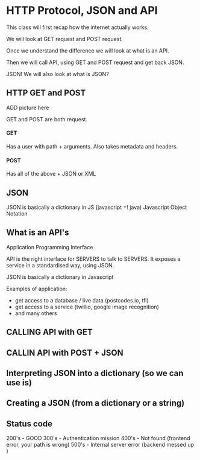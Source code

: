 # HTTP Protocol, JSON and API

This class will first recap how the internet actually works.

We will look at GET request and POST request. 

Once we understand the difference we will look at what is an API.

Then we will call API, using GET and POST request and get back JSON. 

JSON! We will also look at what is JSON? 

## HTTP GET and POST 

ADD picture here

GET and POST are both request.

#### GET
Has a user with path + arguments. Also takes metadata and headers. 

#### POST
Has all of the above + JSON or XML

## JSON 
JSON is basically a dictionary in JS (javascript =! java)
Javascript Object Notation

## What is an API's 
Application Programming Interface

API is the right interface for SERVERS to talk to SERVERS. It exposes a service in a standardised way, using JSON.

JSON is basically a dictionary in Javascript

Examples of application: 
- get access to a database / live data (postcodes.io, tfl)
- get access to a service (twillio, google image recognition)
- and many others

## CALLING API with GET

## CALLIN API with POST + JSON 

## Interpreting JSON into a dictionary (so we can use is)

## Creating a JSON (from a dictionary or a string)


## Status code 

200's - GOOD
300's - Authentication mission
400's - Not found (frontend error, your path is wrong)
500's - Internal server error (backend messed up )

